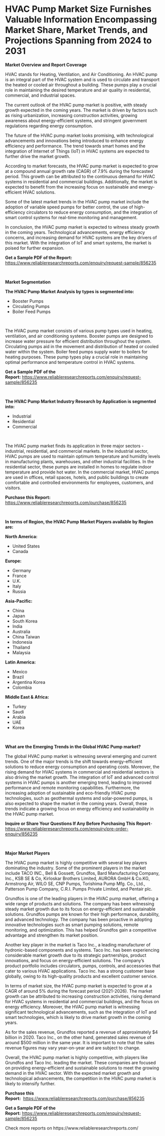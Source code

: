 <p><h1>HVAC Pump Market Size Furnishes Valuable Information Encompassing Market Share, Market Trends, and Projections Spanning from 2024 to 2031</h1></p><p><strong>Market Overview and Report Coverage</strong></p>
<p><p>HVAC stands for Heating, Ventilation, and Air Conditioning. An HVAC pump is an integral part of the HVAC system and is used to circulate and transport the heated or cooled air throughout a building. These pumps play a crucial role in maintaining the desired temperature and air quality in residential, commercial, and industrial spaces.</p><p>The current outlook of the HVAC pump market is positive, with steady growth expected in the coming years. The market is driven by factors such as rising urbanization, increasing construction activities, growing awareness about energy-efficient systems, and stringent government regulations regarding energy consumption.</p><p>The future of the HVAC pump market looks promising, with technological advancements and innovations being introduced to enhance energy efficiency and performance. The trend towards smart homes and the integration of Internet of Things (IoT) in HVAC systems are expected to further drive the market growth.</p><p>According to market forecasts, the HVAC pump market is expected to grow at a compound annual growth rate (CAGR) of 7.9% during the forecasted period. This growth can be attributed to the continuous demand for HVAC systems in residential and commercial buildings. Additionally, the market is expected to benefit from the increasing focus on sustainable and energy-efficient HVAC solutions.</p><p>Some of the latest market trends in the HVAC pump market include the adoption of variable speed pumps for better control, the use of high-efficiency circulators to reduce energy consumption, and the integration of smart control systems for real-time monitoring and management.</p><p>In conclusion, the HVAC pump market is expected to witness steady growth in the coming years. Technological advancements, energy efficiency concerns, and increasing demand for HVAC systems are the key drivers of this market. With the integration of IoT and smart systems, the market is poised for further expansion.</p></p>
<p><strong>Get a Sample PDF of the Report:</strong> <a href="https://www.reliableresearchreports.com/enquiry/request-sample/856235">https://www.reliableresearchreports.com/enquiry/request-sample/856235</a></p>
<p>&nbsp;</p>
<p><strong>Market Segmentation</strong></p>
<p><strong>The HVAC Pump Market Analysis by types is segmented into:</strong></p>
<p><ul><li>Booster Pumps</li><li>Circulating Pumps</li><li>Boiler Feed Pumps</li></ul></p>
<p>&nbsp;</p>
<p><p>The HVAC pump market consists of various pump types used in heating, ventilation, and air conditioning systems. Booster pumps are designed to increase water pressure for efficient distribution throughout the system. Circulating pumps aid in the movement and distribution of heated or cooled water within the system. Boiler feed pumps supply water to boilers for heating purposes. These pump types play a crucial role in maintaining optimal performance and temperature control in HVAC systems.</p></p>
<p><strong>Get a Sample PDF of the Report:</strong>&nbsp;<a href="https://www.reliableresearchreports.com/enquiry/request-sample/856235">https://www.reliableresearchreports.com/enquiry/request-sample/856235</a></p>
<p>&nbsp;</p>
<p><strong>The HVAC Pump Market Industry Research by Application is segmented into:</strong></p>
<p><ul><li>Industrial</li><li>Residential</li><li>Commercial</li></ul></p>
<p>&nbsp;</p>
<p><p>The HVAC pump market finds its application in three major sectors - industrial, residential, and commercial markets. In the industrial sector, HVAC pumps are used to maintain optimum temperature and humidity levels in manufacturing plants, warehouses, and other industrial facilities. In the residential sector, these pumps are installed in homes to regulate indoor temperature and provide hot water. In the commercial market, HVAC pumps are used in offices, retail spaces, hotels, and public buildings to create comfortable and controlled environments for employees, customers, and visitors.</p></p>
<p><strong>Purchase this Report:</strong>&nbsp; <a href="https://www.reliableresearchreports.com/purchase/856235">https://www.reliableresearchreports.com/purchase/856235</a></p>
<p>&nbsp;</p>
<p><strong>In terms of Region, the HVAC Pump Market Players available by Region are:</strong></p>
<p>
    <p> <strong> North America: </strong>
        <ul>
            <li>United States</li>
            <li>Canada</li>
        </ul>
        </p> 
    <p> <strong> Europe: </strong>
        <ul>
            <li>Germany</li>
            <li>France</li>
            <li>U.K.</li>
            <li>Italy</li>
            <li>Russia</li>
        </ul>
        </p> 
    <p> <strong> Asia-Pacific: </strong>
        <ul>
            <li>China</li>
            <li>Japan</li>
            <li>South Korea</li>
            <li>India</li>
            <li>Australia</li>
            <li>China Taiwan</li>
            <li>Indonesia</li>
            <li>Thailand</li>
            <li>Malaysia</li>
        </ul>
        </p> 
    <p> <strong> Latin America: </strong>
        <ul>
            <li>Mexico</li>
            <li>Brazil</li>
            <li>Argentina Korea</li>
            <li>Colombia</li>
        </ul>
        </p> 
    <p> <strong> Middle East & Africa: </strong>
        <ul>
            <li>Turkey</li>
            <li>Saudi</li>
            <li>Arabia</li>
            <li>UAE</li>
            <li>Korea</li>
        </ul>
    </p>
    </p>
<p>&nbsp;</p>
<p><strong>What are the Emerging Trends in the Global HVAC Pump market?</strong></p>
<p><p>The global HVAC pump market is witnessing several emerging and current trends. One of the major trends is the shift towards energy-efficient solutions to reduce energy consumption and operating costs. Moreover, the rising demand for HVAC systems in commercial and residential sectors is also driving the market growth. The integration of IoT and advanced control systems in HVAC pumps is another emerging trend, leading to improved performance and remote monitoring capabilities. Furthermore, the increasing adoption of sustainable and eco-friendly HVAC pump technologies, such as geothermal systems and solar-powered pumps, is also expected to shape the market in the coming years. Overall, these trends indicate a growing focus on energy efficiency and sustainability in the HVAC pump market.</p></p>
<p><strong>Inquire or Share Your Questions If Any Before Purchasing This Report</strong>- <a href="https://www.reliableresearchreports.com/enquiry/pre-order-enquiry/856235">https://www.reliableresearchreports.com/enquiry/pre-order-enquiry/856235</a></p>
<p>&nbsp;</p>
<p><strong>Major Market Players</strong></p>
<p><p>The HVAC pump market is highly competitive with several key players dominating the industry. Some of the prominent players in the market include TACO INC., Bell & Gossett, Grundfos, Bard Manufacturing Company, Inc., KSB SE & Co, Kirloskar Brothers Limited, AURORA GmbH & Co.KG, Armstrong Air, WILO SE, CNP Pumps, Torishima Pump Mfg. Co., Ltd., Patterson Pump Company, C.R.I. Pumps Private Limited, and Pentair plc.</p><p>Grundfos is one of the leading players in the HVAC pump market, offering a wide range of products and solutions. The company has been witnessing steady market growth due to its focus on energy-efficient and sustainable solutions. Grundfos pumps are known for their high performance, durability, and advanced technology. The company has been proactive in adopting innovative technologies such as smart pumping solutions, remote monitoring, and optimization. This has helped Grundfos gain a competitive advantage and strengthen its market position.</p><p>Another key player in the market is Taco Inc., a leading manufacturer of hydronic-based components and systems. Taco Inc. has been experiencing considerable market growth due to its strategic partnerships, product innovations, and focus on energy-efficient solutions. The company’s product portfolio includes circulators, pumps, controls, and accessories that cater to various HVAC applications. Taco Inc. has a strong customer base globally, owing to its high-quality products and excellent customer service.</p><p>In terms of market size, the HVAC pump market is expected to grow at a CAGR of around 5% during the forecast period (2021-2026). The market growth can be attributed to increasing construction activities, rising demand for HVAC systems in residential and commercial buildings, and the focus on energy efficiency. Moreover, the HVAC pump market is witnessing significant technological advancements, such as the integration of IoT and smart technologies, which is likely to drive market growth in the coming years.</p><p>As for the sales revenue, Grundfos reported a revenue of approximately $4 billion in 2020. Taco Inc., on the other hand, generated sales revenue of around $500 million in the same year. It is important to note that the sales revenue figures may vary year-on-year and are subject to change.</p><p>Overall, the HVAC pump market is highly competitive, with players like Grundfos and Taco Inc. leading the market. These companies are focused on providing energy-efficient and sustainable solutions to meet the growing demand in the HVAC sector. With the expected market growth and technological advancements, the competition in the HVAC pump market is likely to intensify further.</p></p>
<p><strong>Purchase this Report:</strong>&nbsp;&nbsp;<a href="https://www.reliableresearchreports.com/purchase/856235">https://www.reliableresearchreports.com/purchase/856235</a></p>
<p></p>
<p><strong>Get a Sample PDF of the Report:</strong>&nbsp;<a href="https://www.reliableresearchreports.com/enquiry/request-sample/856235">https://www.reliableresearchreports.com/enquiry/request-sample/856235</a></p>
<p>Check more reports on https://www.reliableresearchreports.com/</p>